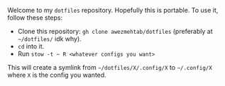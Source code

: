 Welcome to my `dotfiles` repository. Hopefully this is portable.
To use it, follow these steps:
* Clone this repository: `gh clone awezmehtab/dotfiles` (preferably at
`~/dotfiles/` idk why).
* `cd` into it.
* Run `stow -t ~ R <whatever configs you want>`

This will create a symlink from `~/dotfiles/X/.config/X` to `~/.config/X` where
`X` is the config you wanted.
